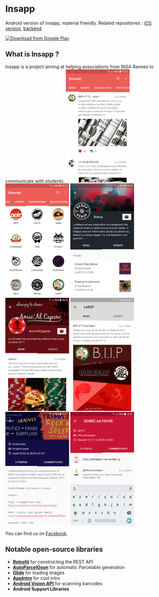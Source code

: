 # Insapp
Android version of insapp, material friendly. Related repositories : [iOS version](https://github.com/fthomasmorel/insapp-iOS), [backend](https://github.com/tomatrocho/insapp-server).

[<img src="https://play.google.com/intl/en_us/badges/images/generic/en_badge_web_generic.png" 
      alt="Download from Google Play" 
      height="80">](https://play.google.com/store/apps/details?id=fr.insapp.insapp)

## What is Insapp ?

Insapp is a project aiming at helping associations from INSA Rennes to communicate with students.
<img src="/screenshots/1.png?raw=true" width="200">
<img src="/screenshots/2.png?raw=true" width="200">
<img src="/screenshots/3.png?raw=true" width="200">
<img src="/screenshots/4.png?raw=true" width="200">
<img src="/screenshots/5.png?raw=true" width="200">
<img src="/screenshots/6.png?raw=true" width="200">
<img src="/screenshots/7.png?raw=true" width="200">

You can find us on [Facebook](https://www.facebook.com/insapp.crew/).

## Notable open-source libraries

- [**Retrofit**](https://github.com/square/retrofit) for constructing the REST API
- [**AutoParcelGson**](https://github.com/evant/auto-parcel-gson) for automatic Parcelable generation
- [**Glide**](https://github.com/bumptech/glide) for loading images
- [**AppIntro**](https://github.com/apl-devs/AppIntro) for cool intro
- [**Android Vision API**](https://github.com/googlesamples/android-vision) for scanning barcodes
- **Android Support Libraries**
